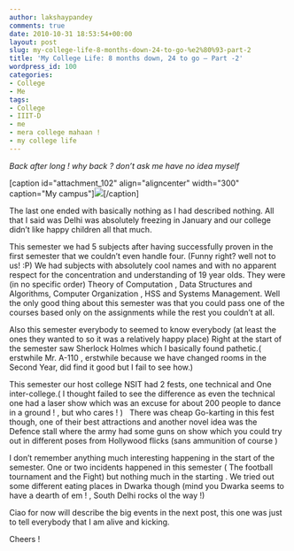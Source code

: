 ```yaml
---
author: lakshaypandey
comments: true
date: 2010-10-31 18:53:54+00:00
layout: post
slug: my-college-life-8-months-down-24-to-go-%e2%80%93-part-2
title: 'My College Life: 8 months down, 24 to go – Part -2'
wordpress_id: 100
categories:
- College
- Me
tags:
- College
- IIIT-D
- me
- mera college mahaan !
- my college life
---
```


_*Back after long ! why back ? don’t ask me have no idea myself*_

[caption id="attachment_102" align="aligncenter" width="300" caption="My campus"][![](http://scarface09023.files.wordpress.com/2010/11/dining_1.jpg?w=300)](http://scarface09023.files.wordpress.com/2010/11/dining_1.jpg)[/caption]

The last one ended with basically nothing as I had described nothing. All that I said was Delhi was absolutely freezing in January and our college didn’t like happy children all that much.

This semester we had 5 subjects after having successfully proven in the first semester that we couldn’t even handle four. (Funny right? well not to us! :P) We had subjects with absolutely cool names and with no apparent respect for the concentration and understanding of 19 year olds. They were (in no specific order) Theory of Computation , Data Structures and Algorithms, Computer Organization , HSS and Systems Management. Well the only good thing about this semester was that you could pass one of the courses based only on the assignments while the rest you couldn’t at all.

Also this semester everybody to seemed to know everybody (at least the ones they wanted to so it was a relatively happy place) Right at the start of the semester saw Sherlock Holmes which I basically found pathetic.( erstwhile Mr. A-110 , erstwhile because we have changed rooms in the Second Year, did find it good but I fail to see how.)

This semester our host college NSIT had 2 fests, one technical and One inter-college.( I thought failed to see the difference as even the technical one had a laser show which was an excuse for about 200 people to dance in a ground ! , but who cares ! )   There was cheap Go-karting in this fest though, one of their best attractions and another novel idea was the Defence stall where the army had some guns on show which you could try out in different poses from Hollywood flicks (sans ammunition of course )

I don’t remember anything much interesting happening in the start of the semester. One or two incidents happened in this semester ( The football tournament and the Fight) but nothing much in the starting . We tried out some different eating places in Dwarka though (mind you Dwarka seems to have a dearth of em ! , South Delhi rocks ol the way !)

Ciao for now will describe the big events in the next post, this one was just to tell everybody that I am alive and kicking.

Cheers !
